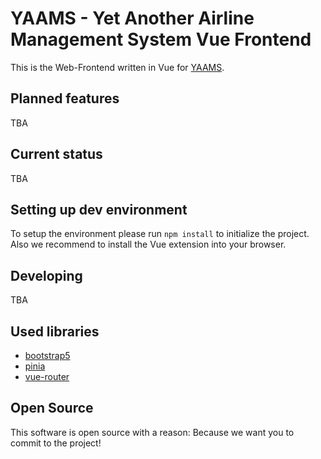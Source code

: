 # YAAMS - Yet  Another Airline Management System Vue Frontend

This is the Web-Frontend written in Vue for [YAAMS](https://github.com/YAAMSOrg/yaams-server).

## Planned features
TBA

## Current status
TBA

## Setting up dev environment
To setup the environment please run `npm install` to initialize the project. Also we recommend to install the Vue extension into your browser.

## Developing
TBA

## Used libraries
 - [bootstrap5](https://getbootstrap.com/)
 - [pinia](https://pinia.vuejs.org/)
 - [vue-router](https://router.vuejs.org/)

## Open Source
This software is open source with a reason: Because we want you to commit to the project!